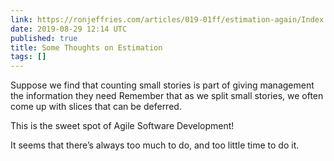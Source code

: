 ```yaml
---
link: https://ronjeffries.com/articles/019-01ff/estimation-again/Index.html
date: 2019-08-29 12:14 UTC
published: true
title: Some Thoughts on Estimation
tags: []
---
```


Suppose we find that counting small stories is part of giving management the information they need Remember that as we split small stories, we often come up with slices that can be deferred.

This is the sweet spot of Agile Software Development!

It seems that there’s always too much to do, and too little time to do it.
